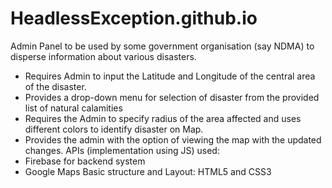 # HeadlessException.github.io
Admin Panel to be used by some government organisation (say NDMA) to disperse information about various disasters.
 - Requires Admin to input the Latitude and Longitude of the central area of the disaster.
 - Provides a drop-down menu for selection of disaster from the provided list of natural calamities
 - Requires the Admin to specify radius of the area affected and uses different colors to identify disaster on Map.
 - Provides the admin with the option of viewing the map with the updated changes.
APIs (implementation using JS) used:
  - Firebase for backend system
  - Google Maps
Basic structure and Layout: HTML5 and CSS3
